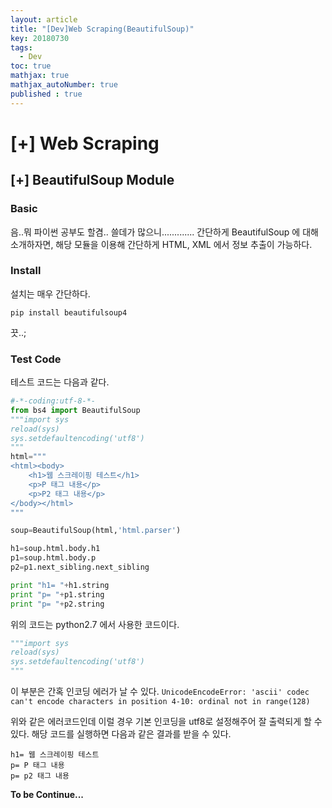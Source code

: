 ```yaml
---
layout: article
title: "[Dev]Web Scraping(BeautifulSoup)"
key: 20180730
tags:
  - Dev
toc: true
mathjax: true
mathjax_autoNumber: true
published : true
---
```


# [+] Web Scraping

<!--more-->

## [+] BeautifulSoup Module

### Basic

음..뭐 파이썬 공부도 할겸.. 쓸데가 많으니.............
간단하게 BeautifulSoup 에 대해 소개하자면, 해당 모듈을 이용해 간단하게 HTML, XML 에서 정보 추출이 가능하다. 

### Install

설치는 매우 간단하다.

`pip install beautifulsoup4`

끗..;



### Test Code

테스트 코드는 다음과 같다.

```python
#-*-coding:utf-8-*-
from bs4 import BeautifulSoup
"""import sys
reload(sys)
sys.setdefaultencoding('utf8')
"""
html="""
<html><body>
    <h1>웹 스크레이핑 테스트</h1>
    <p>P 태그 내용</p>
    <p>P2 태그 내용</p>
</body></html>
"""

soup=BeautifulSoup(html,'html.parser')

h1=soup.html.body.h1
p1=soup.html.body.p
p2=p1.next_sibling.next_sibling

print "h1= "+h1.string
print "p= "+p1.string
print "p= "+p2.string

```

위의 코드는 python2.7 에서 사용한 코드이다.

```python
"""import sys
reload(sys)
sys.setdefaultencoding('utf8')
"""
```

이 부분은 간혹 인코딩 에러가 날 수 있다.
`UnicodeEncodeError: 'ascii' codec can't encode characters in position 4-10: ordinal not in range(128)` 

위와 같은 에러코드인데 이럴 경우 기본 인코딩을 utf8로 설정해주어 잘 출력되게 할 수 있다. 해당 코드를 실행하면 다음과 같은 결과를 받을 수 있다.

```console
h1= 웹 스크레이핑 테스트
p= P 태그 내용
p= p2 태그 내용
```



**To be Continue...**